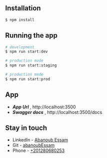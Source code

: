 ## Installation

```bash
$ npm install
```

## Running the app

```bash
# development
$ npm run start:dev

# production mode
$ npm run start:staging

# production mode
$ npm run start:prod
```

## App

- ***App Url*** , http://localhost:3500
- ***Swagger docs*** , http://localhost:3500/docs

## Stay in touch

- LinkedIn - [Abanoub Essam](https://www.linkedin.com/in/abanoub-essam-1b4a31b7/)
- Git - [abanoubEssam](https://github.com/abanoubEssam)
- Phone - [+201280680253](+201280680253)
